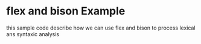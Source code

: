 # flex and bison Example

this sample code describe how we can use flex and bison to process lexical ans syntaxic analysis 
